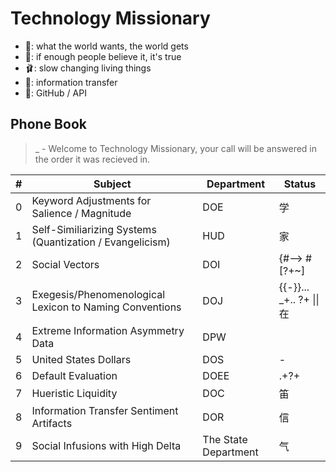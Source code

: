 # Technology Missionary 

* 🗽: what the world wants, the world gets
* 👔: if enough people believe it, it's true
* 🩰: slow changing living things
* 🌈: information transfer
* 🎉: GitHub / API

## Phone Book  
> _ - Welcome to Technology Missionary, your call will be answered in the order it was recieved in.

| # | Subject | Department | Status |
| ------- | ------- | ------- | ------- |
| 0 | Keyword Adjustments for Salience / Magnitude | DOE | 学 |
| 1 | Self-Similiarizing Systems (Quantization / Evangelicism) | HUD | 家 |
| 2 | Social Vectors | DOI |  {#--> #[?+~] |
| 3 | Exegesis/Phenomenological Lexicon to Naming Conventions | DOJ | {{-}}... _+.. ?+ \|\| 在 |
| 4 | Extreme Information Asymmetry Data | DPW | |
| 5 | United States Dollars | DOS | - |
| 6 | Default Evaluation | DOEE | .+?+ |
| 7 | Hueristic Liquidity | DOC | 笛 |
| 8 | Information Transfer Sentiment Artifacts | DOR | 信 |
| 9 | Social Infusions with High Delta | The State Department | 气 |
